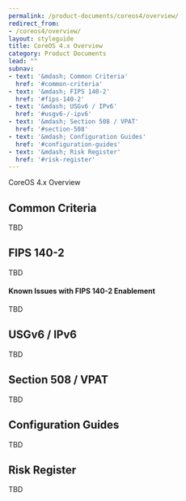 ```yaml
---
permalink: /product-documents/coreos4/overview/
redirect_from:
- /coreos4/overview/
layout: styleguide
title: CoreOS 4.x Overview
category: Product Documents
lead: ""
subnav:
- text: '&mdash; Common Criteria'
  href: '#common-criteria'
- text: '&mdash; FIPS 140-2'
  href: '#fips-140-2'
- text: '&mdash; USGv6 / IPv6'
  href: '#usgv6-/-ipv6'
- text: '&mdash; Section 508 / VPAT'
  href: '#section-508'
- text: '&mdash; Configuration Guides'
  href: '#configuration-guides'
- text: '&mdash; Risk Register'
  href: '#risk-register'
---
```


CoreOS 4.x Overview

## Common Criteria
TBD

## FIPS 140-2
TBD

#### Known Issues with FIPS 140-2 Enablement
TBD

## USGv6 / IPv6
TBD

## Section 508 / VPAT
TBD

## Configuration Guides
TBD

## Risk Register
TBD
